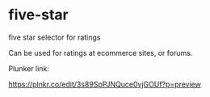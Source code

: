 # five-star
five star selector for ratings

Can be used for ratings at ecommerce sites, or forums.

Plunker link:

https://plnkr.co/edit/3s89SpPJNQuce0vjGOUf?p=preview
